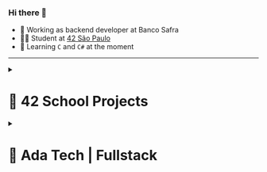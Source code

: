 ### Hi there 👋

* 🔭 Working as backend developer at Banco Safra
* 👨‍🎓 Student at [42 São Paulo](https://www.42sp.org.br)
* 🔰 Learning `C` and `C#` at the moment

---

<details><summary><h1>🚀 42 School Projects</h1></summary>

| Phase | Project | Language | Description |
| :---: | :--- | :---: | :---: |
| 1 | [libft](https://github.com/sathyagimenes/libft) | C | Create a library of C functions. |
| 1 | [get_next_line](https://github.com/sathyagimenes/get_next_line) | C | Create a program that reads a single line from a fd. |
| 1 | [ft_printf](https://github.com/sathyagimenes/ft_printf) | C | Recreation of the printf function. |
| 1 | [born2beroot](https://stripe-timimus-281.notion.site/Born2BeRoot-85b1083f61224f57a946e7bcbfffa6f4) | Shell | Create and learn about virtual machines. |
| 1 | [so_long](https://github.com/sathyagimenes/So_Long_Game) | C | Create a 2D Game. |
| 1 | [pipex](https://github.com/sathyagimenes/pipex) | C | Recreate the pipe functionality. |
| 2 | [push_swap](https://github.com/sathyagimenes/push_swap) | C | Sorting of a list of random numbers using radix algorithm |
| 2 | [minishell](https://github.com/sathyagimenes/minishell-2.0) | C | In pairs, create a replica of a shell. |
| 2 | [philosophers](https://github.com/sathyagimenes/philosophers) | C | Resolve a variation on the famous dining philosophers problem. |
  
</details>

<details><summary><h1>🚀 Ada Tech | Fullstack</h1></summary>

| Module | Project | Language | Description |
| :---: | :--- | :---: | :---: |
| Programming logic | [Battleship_game](https://github.com/sathyagimenes/854Prova-Sathya-Gimenes) | C# | Create battleship game. |
| C# | [Contract_Manager](https://github.com/sathyagimenes/Financeira_Aula7) | C# | Create a contract manager. |
| Advanced C# | [Tax_Calculator](https://github.com/sathyagimenes/TaxCalculator_Project) | C# | Create a tax calculator. |
| SQL | [Blood_Donation_Database](https://github.com/sathyagimenes/LetsBlood) | SQL | Create a database for blood donation. |
| Programming techniques | [Blood_Donation_Manager](https://github.com/sathyagimenes/LetsBlood_Evolution) | C# | Create a blood donation manager. |
| API | [City_Events](https://github.com/sathyagimenes/WebAPI_ProjetoFinal) | C# | Build an API that manages city events. |
| HTML & CSS | [Songfy](https://github.com/sathyagimenes/Songfy) | HTML & CSS | Create a replica of Spotify's web page. |
| Javascript | [Library_System](https://github.com/sathyagimenes/LivrariaJS) | Javascript | Create a library system. |
| Angular I | [Curriculum](https://github.com/sathyagimenes/ProjetoFinalAngularI) | Angular | Create a curriculum on a web page. |
| Angula II | [Curriculum_Manager](https://github.com/sathyagimenes/ProjetoFinalAngular2) | Angular | Create a web application to mange and generate a curriculum. |

  
</details>
